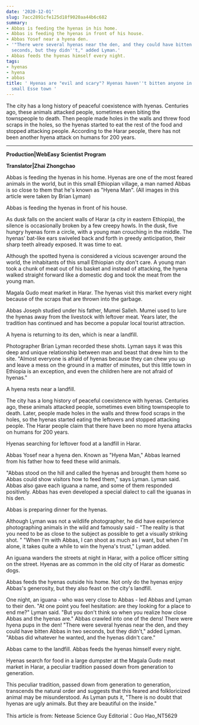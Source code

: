 ```yaml
---
date: '2020-12-01'
slug: 7acc2891cfe125d18f9020aa44b6c682
summary:
- Abbas is feeding the hyenas in his home.
- Abbas is feeding the hyenas in front of his house.
- Abbas Yosef near a hyena den.
- '"There were several hyenas near the den, and they could have bitten Abbas in two
  seconds, but they didn''t," added Lyman.'
- Abbas feeds the hyenas himself every night.
tags:
- hyenas
- hyena
- abbas
title: ' Hyenas are "evil and scary"? Hyenas haven''t bitten anyone in 200 years in
  small Esse town '
---
```


 The city has a long history of peaceful coexistence with hyenas. Centuries ago, these animals attacked people, sometimes even biting the townspeople to death. Then people made holes in the walls and threw food scraps in the holes, so the hyenas started to eat the rest of the food and stopped attacking people. According to the Harar people, there has not been another hyena attack on humans for 200 years.
____

**Production|WebEasy Scientist Program**

 **Translator|Zhai Zhongchao**

Abbas is feeding the hyenas in his home. Hyenas are one of the most feared animals in the world, but in this small Ethiopian village, a man named Abbas is so close to them that he's known as "Hyena Man". (All images in this article were taken by Brian Lyman)

Abbas is feeding the hyenas in front of his house.

As dusk falls on the ancient walls of Harar (a city in eastern Ethiopia), the silence is occasionally broken by a few creepy howls. In the dusk, five hungry hyenas form a circle, with a young man crouching in the middle. The hyenas' bat-like ears swiveled back and forth in greedy anticipation, their sharp teeth already exposed. It was time to eat.

Although the spotted hyena is considered a vicious scavenger around the world, the inhabitants of this small Ethiopian city don't care. A young man took a chunk of meat out of his basket and instead of attacking, the hyena walked straight forward like a domestic dog and took the meat from the young man.

Magala Gudo meat market in Harar. The hyenas visit this market every night because of the scraps that are thrown into the garbage.

Abbas Joseph studied under his father, Mumei Salleh. Mumei used to lure the hyenas away from the livestock with leftover meat. Years later, the tradition has continued and has become a popular local tourist attraction.

A hyena is returning to its den, which is near a landfill.

Photographer Brian Lyman recorded these shots. Lyman says it was this deep and unique relationship between man and beast that drew him to the site. "Almost everyone is afraid of hyenas because they can chew you up and leave a mess on the ground in a matter of minutes, but this little town in Ethiopia is an exception, and even the children here are not afraid of hyenas."

A hyena rests near a landfill.

The city has a long history of peaceful coexistence with hyenas. Centuries ago, these animals attacked people, sometimes even biting townspeople to death. Later, people made holes in the walls and threw food scraps in the holes, so the hyenas started eating the leftovers and stopped attacking people. The Harar people claim that there have been no more hyena attacks on humans for 200 years.

Hyenas searching for leftover food at a landfill in Harar.

Abbas Yosef near a hyena den. Known as "Hyena Man," Abbas learned from his father how to feed these wild animals.

"Abbas stood on the hill and called the hyenas and brought them home so Abbas could show visitors how to feed them," says Lyman. Lyman said. Abbas also gave each iguana a name, and some of them responded positively. Abbas has even developed a special dialect to call the iguanas in his den.

Abbas is preparing dinner for the hyenas.

Although Lyman was not a wildlife photographer, he did have experience photographing animals in the wild and famously said - "The reality is that you need to be as close to the subject as possible to get a visually striking shot. " "When I'm with Abbas, I can shoot as much as I want, but when I'm alone, it takes quite a while to win the hyena's trust," Lyman added.

An iguana wanders the streets at night in Harar, with a police officer sitting on the street. Hyenas are as common in the old city of Harar as domestic dogs.

Abbas feeds the hyenas outside his home. Not only do the hyenas enjoy Abbas's generosity, but they also feast on the city's landfill.

One night, an iguana - who was very close to Abbas - led Abbas and Lyman to their den. "At one point you feel hesitation: are they looking for a place to end me?" Lyman said. "But you don't think so when you realize how close Abbas and the hyenas are."
Abbas crawled into one of the dens! There were hyena pups in the den! "There were several hyenas near the den, and they could have bitten Abbas in two seconds, but they didn't," added Lyman. "Abbas did whatever he wanted, and the hyenas didn't care."

Abbas came to the landfill. Abbas feeds the hyenas himself every night.

Hyenas search for food in a large dumpster at the Magala Gudo meat market in Harar, a peculiar tradition passed down from generation to generation.

This peculiar tradition, passed down from generation to generation, transcends the natural order and suggests that this feared and folkloricized animal may be misunderstood. As Lyman puts it, "There is no doubt that hyenas are ugly animals. But they are beautiful on the inside."

This article is from: Netease Science Guy Editorial：Guo Hao_NT5629

 
        